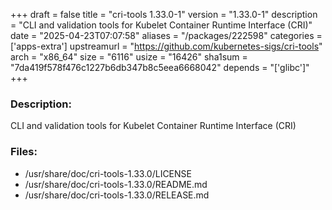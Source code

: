 +++
draft = false
title = "cri-tools 1.33.0-1"
version = "1.33.0-1"
description = "CLI and validation tools for Kubelet Container Runtime Interface (CRI)"
date = "2025-04-23T07:07:58"
aliases = "/packages/222598"
categories = ['apps-extra']
upstreamurl = "https://github.com/kubernetes-sigs/cri-tools"
arch = "x86_64"
size = "6116"
usize = "16426"
sha1sum = "7da419f578f476c1227b6db347b8c5eea6668042"
depends = "['glibc']"
+++
### Description: 
CLI and validation tools for Kubelet Container Runtime Interface (CRI)

### Files: 
* /usr/share/doc/cri-tools-1.33.0/LICENSE
* /usr/share/doc/cri-tools-1.33.0/README.md
* /usr/share/doc/cri-tools-1.33.0/RELEASE.md
